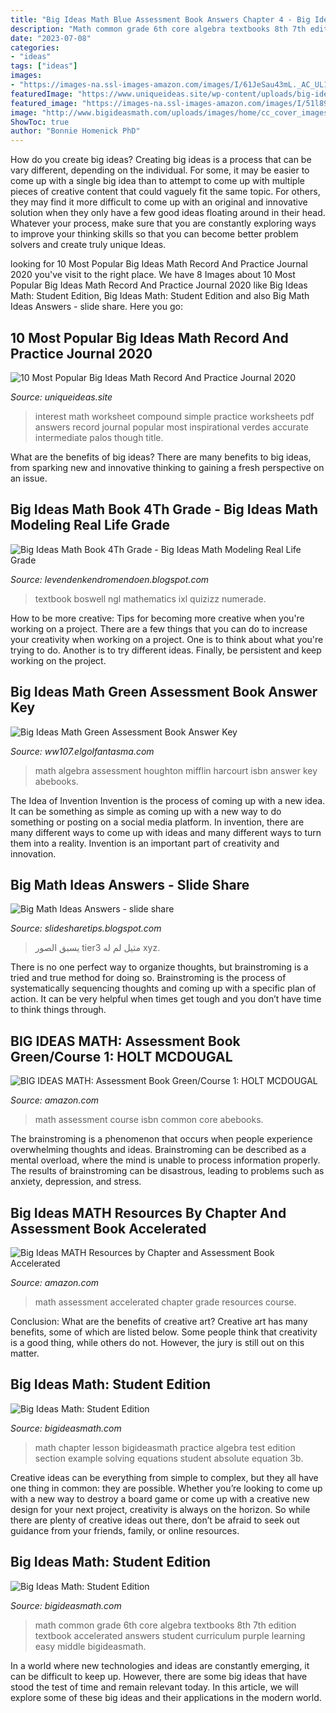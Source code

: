 ```yaml
---
title: "Big Ideas Math Blue Assessment Book Answers Chapter 4 - Big Ideas Math: Assessment Book Green/course 1: Holt Mcdougal"
description: "Math common grade 6th core algebra textbooks 8th 7th edition textbook accelerated answers student curriculum purple learning easy middle bigideasmath"
date: "2023-07-08"
categories:
- "ideas"
tags: ["ideas"]
images:
- "https://images-na.ssl-images-amazon.com/images/I/61JeSau43mL._AC_UL160_SR160,160_.jpg"
featuredImage: "https://www.uniqueideas.site/wp-content/uploads/big-ideas-math-worksheets-accurate-though-palos-verdes-intermediate.jpg"
featured_image: "https://images-na.ssl-images-amazon.com/images/I/51l89+EZPNL._SX373_BO1,204,203,200_.jpg"
image: "http://www.bigideasmath.com/uploads/images/home/cc_cover_images/cc_cvr_green_pe.png"
ShowToc: true
author: "Bonnie Homenick PhD"
---
```



How do you create big ideas?
Creating big ideas is a process that can be vary different, depending on the individual. For some, it may be easier to come up with a single big idea than to attempt to come up with multiple pieces of creative content that could vaguely fit the same topic. For others, they may find it more difficult to come up with an original and innovative solution when they only have a few good ideas floating around in their head. Whatever your process, make sure that you are constantly exploring ways to improve your thinking skills so that you can become better problem solvers and create truly unique Ideas.

	

		
looking for 10 Most Popular Big Ideas Math Record And Practice Journal 2020 you've visit to the right place. We have 8 Images about 10 Most Popular Big Ideas Math Record And Practice Journal 2020 like Big Ideas Math: Student Edition, Big Ideas Math: Student Edition and also Big Math Ideas Answers - slide share. Here you go:
		
    
## 10 Most Popular Big Ideas Math Record And Practice Journal 2020

<img loading=lazy src="https://www.uniqueideas.site/wp-content/uploads/big-ideas-math-worksheets-accurate-though-palos-verdes-intermediate.jpg" onerror="this.onerror=null;this.src='https://tse3.mm.bing.net/th?id=OIP.mOSYBSndxPvxVGNhDS5WGQHaJp&amp;pid=15.1';" alt="10 Most Popular Big Ideas Math Record And Practice Journal 2020">

_Source: uniqueideas.site_

>interest math worksheet compound simple practice worksheets pdf answers record journal popular most inspirational verdes accurate intermediate palos though title. 

	

What are the benefits of big ideas?
There are many benefits to big ideas, from sparking new and innovative thinking to gaining a fresh perspective on an issue.

    
## Big Ideas Math Book 4Th Grade - Big Ideas Math Modeling Real Life Grade

<img loading=lazy src="https://images-na.ssl-images-amazon.com/images/I/51BuMEO3rtL._SX389_BO1,204,203,200_.jpg" onerror="this.onerror=null;this.src='https://tse2.mm.bing.net/th?id=OIP.2SaWckSy9r4ateTqs7xJmQAAAA&amp;pid=15.1';" alt="Big Ideas Math Book 4Th Grade - Big Ideas Math Modeling Real Life Grade">

_Source: levendenkendromendoen.blogspot.com_

>textbook boswell ngl mathematics ixl quizizz numerade. 

	

How to be more creative: Tips for becoming more creative when you're working on a project.
There are a few things that you can do to increase your creativity when working on a project. One is to think about what you're trying to do. Another is to try different ideas. Finally, be persistent and keep working on the project.

    
## Big Ideas Math Green Assessment Book Answer Key

<img loading=lazy src="https://images-na.ssl-images-amazon.com/images/I/51l89+EZPNL._SX373_BO1,204,203,200_.jpg" onerror="this.onerror=null;this.src='https://tse3.mm.bing.net/th?id=OIP.AMcD0EqjA-D3Ul3yFRJ3wAAAAA&amp;pid=15.1';" alt="Big Ideas Math Green Assessment Book Answer Key">

_Source: ww107.elgolfantasma.com_

>math algebra assessment houghton mifflin harcourt isbn answer key abebooks. 

	

The Idea of Invention
Invention is the process of coming up with a new idea. It can be something as simple as coming up with a new way to do something or posting on a social media platform. In invention, there are many different ways to come up with ideas and many different ways to turn them into a reality. Invention is an important part of creativity and innovation.

    
## Big Math Ideas Answers - Slide Share

<img loading=lazy src="https://s1.studyres.com/store/data/008935003_1-67fef4cca384e2d4662d6352a8a4d122.png" onerror="this.onerror=null;this.src='https://tse4.mm.bing.net/th?id=OIP.m7bEfUqmAiaFmxusKzkuMAHaJl&amp;pid=15.1';" alt="Big Math Ideas Answers - slide share">

_Source: slidesharetips.blogspot.com_

>يسبق الصور tier3 مثيل لم له xyz. 

	

There is no one perfect way to organize thoughts, but brainstroming is a tried and true method for doing so. Brainstroming is the process of systematically sequencing thoughts and coming up with a specific plan of action. It can be very helpful when times get tough and you don’t have time to think things through.

    
## BIG IDEAS MATH: Assessment Book Green/Course 1: HOLT MCDOUGAL

<img loading=lazy src="https://images-na.ssl-images-amazon.com/images/I/412A3fAkoBL._SY344_BO1,204,203,200_.jpg" onerror="this.onerror=null;this.src='https://tse4.mm.bing.net/th?id=OIP.TodzO531ft72K5SXRwZzaAAAAA&amp;pid=15.1';" alt="BIG IDEAS MATH: Assessment Book Green/Course 1: HOLT MCDOUGAL">

_Source: amazon.com_

>math assessment course isbn common core abebooks. 

	

The brainstroming is a phenomenon that occurs when people experience overwhelming thoughts and ideas. Brainstroming can be described as a mental overload, where the mind is unable to process information properly. The results of brainstroming can be disastrous, leading to problems such as anxiety, depression, and stress.

    
## Big Ideas MATH Resources By Chapter And Assessment Book Accelerated

<img loading=lazy src="https://images-na.ssl-images-amazon.com/images/I/61JeSau43mL._AC_UL160_SR160,160_.jpg" onerror="this.onerror=null;this.src='https://tse3.mm.bing.net/th?id=OIP.m4b8rYP3UTj7E_OXDpiSLAAAAA&amp;pid=15.1';" alt="Big Ideas MATH Resources by Chapter and Assessment Book Accelerated">

_Source: amazon.com_

>math assessment accelerated chapter grade resources course. 

	

Conclusion: What are the benefits of creative art?
Creative art has many benefits, some of which are listed below. Some people think that creativity is a good thing, while others do not. However, the jury is still out on this matter.

    
## Big Ideas Math: Student Edition

<img loading=lazy src="https://www.bigideasmath.com/uploads/images/online_book_thumb.jpg" onerror="this.onerror=null;this.src='https://tse1.mm.bing.net/th?id=OIP.hj0W_GzfXN2mANOwcb7ooAAAAA&amp;pid=15.1';" alt="Big Ideas Math: Student Edition">

_Source: bigideasmath.com_

>math chapter lesson bigideasmath practice algebra test edition section example solving equations student absolute equation 3b. 

	

Creative ideas can be everything from simple to complex, but they all have one thing in common: they are possible. Whether you’re looking to come up with a new way to destroy a board game or come up with a creative new design for your next project, creativity is always on the horizon. So while there are plenty of creative ideas out there, don’t be afraid to seek out guidance from your friends, family, or online resources.

    
## Big Ideas Math: Student Edition

<img loading=lazy src="http://www.bigideasmath.com/uploads/images/home/cc_cover_images/cc_cvr_green_pe.png" onerror="this.onerror=null;this.src='https://tse2.mm.bing.net/th?id=OIP.7ZhzrOyaTiuxjlAVd6bXJwHaJl&amp;pid=15.1';" alt="Big Ideas Math: Student Edition">

_Source: bigideasmath.com_

>math common grade 6th core algebra textbooks 8th 7th edition textbook accelerated answers student curriculum purple learning easy middle bigideasmath. 

	

In a world where new technologies and ideas are constantly emerging, it can be difficult to keep up. However, there are some big ideas that have stood the test of time and remain relevant today. In this article, we will explore some of these big ideas and their applications in the modern world.

